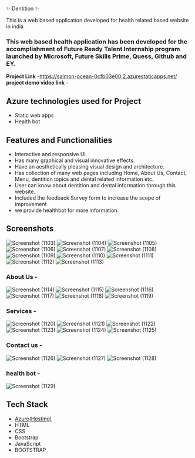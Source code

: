  ✨  Dentition ✨

This is a web based application developed for health related based website in india

### This web based health application has been developed for the accomplishment of Future Ready Talent Internship program launched by Microsoft, Future Skills Prime, Quess, Github and EY.


**Project Link** -https://salmon-ocean-0cfb03e00.2.azurestaticapps.net/
**project demo video link** - 

## Azure technologies used for Project

- Static web apps
- Health bot

## Features and Functionalities 

- Interactive and responsive UI.
- Has many graphical and visual innovative effects.
- Have an aesthetically pleasing visual design and architecture.
- Has collection of many web pages including Home, About Us, Contact, Menu, dentition topics and dental related information etc.
- User can know about dentition and dental information through this website.
- Included the feedback Survey form to increase the scope of improvement 
- we provide healthbot for more information.

## Screenshots

![Screenshot (1103)](https://user-images.githubusercontent.com/117906684/209944132-0778fc15-8869-4925-98ad-ed7c13979883.png)
![Screenshot (1104)](https://user-images.githubusercontent.com/117906684/209944166-f0e5e5b2-cffb-439f-aea0-c43fec9d20ba.png)
![Screenshot (1105)](https://user-images.githubusercontent.com/117906684/209944322-f891b46c-878f-473d-8ee5-0f5649a253ef.png)
![Screenshot (1106)](https://user-images.githubusercontent.com/117906684/209944328-ba635962-7326-4b6c-8a51-6af65e2756fe.png)
![Screenshot (1107)](https://user-images.githubusercontent.com/117906684/209944330-8293dda0-a5ed-4649-8b6c-0f179d5980e6.png)
![Screenshot (1108)](https://user-images.githubusercontent.com/117906684/209944332-ea0b0e66-5b15-4480-833a-3e9c6b6c097a.png)
![Screenshot (1109)](https://user-images.githubusercontent.com/117906684/209944334-50b29e56-5b12-4099-9154-602317d29eb8.png)
![Screenshot (1110)](https://user-images.githubusercontent.com/117906684/209944335-5c04e499-3aeb-49f9-acda-10a028ce0824.png)
![Screenshot (1111)](https://user-images.githubusercontent.com/117906684/209944338-ec515894-2efc-41c7-b8e2-18ce8608dda4.png)
![Screenshot (1112)](https://user-images.githubusercontent.com/117906684/209944339-9b6e7ffd-acfa-4e4c-b90f-1b53971c2a3a.png)
![Screenshot (1113)](https://user-images.githubusercontent.com/117906684/209944340-56617c70-80c5-491d-974b-3e8e0eac65ef.png)

### About Us -

![Screenshot (1114)](https://user-images.githubusercontent.com/117906684/209944477-324433f8-c3bd-4d77-9564-b3ef1b6b6633.png)
![Screenshot (1115)](https://user-images.githubusercontent.com/117906684/209944485-c4e271c5-f2d1-4563-9c4e-c8e8e7cb998c.png)
![Screenshot (1116)](https://user-images.githubusercontent.com/117906684/209944489-9f66c1e7-8bc8-4903-ba0b-3c37cb43c3a5.png)
![Screenshot (1117)](https://user-images.githubusercontent.com/117906684/209944493-f83365fc-baf8-4720-862a-b2b9478d582e.png)
![Screenshot (1118)](https://user-images.githubusercontent.com/117906684/209944497-fa2b8e9d-d803-4ca3-a29e-f554a747b6b0.png)
![Screenshot (1119)](https://user-images.githubusercontent.com/117906684/209944498-ee556cfa-c494-448e-b14e-4ff027aa6c22.png)

### Services -

![Screenshot (1120)](https://user-images.githubusercontent.com/117906684/209944579-93a42159-50df-47e5-8a9b-cb7439cf8180.png)
![Screenshot (1121)](https://user-images.githubusercontent.com/117906684/209944582-0df7e2a6-5e84-42f9-8e44-581273369495.png)
![Screenshot (1122)](https://user-images.githubusercontent.com/117906684/209944585-5603fa6a-26d8-45ff-9301-006d9bfe2ea8.png)
![Screenshot (1123)](https://user-images.githubusercontent.com/117906684/209944586-5641a06d-1379-4192-902f-a5702cdbeeac.png)
![Screenshot (1124)](https://user-images.githubusercontent.com/117906684/209944587-a8915bab-8ce3-4efa-aac3-39d8180e6c87.png)
![Screenshot (1125)](https://user-images.githubusercontent.com/117906684/209944591-b0da2d83-9709-4866-8cb7-be7c63441763.png)

### Contact us -

![Screenshot (1126)](https://user-images.githubusercontent.com/117906684/209944655-b9e3a56b-cefb-48c9-bcf9-710bbd54fd29.png)
![Screenshot (1127)](https://user-images.githubusercontent.com/117906684/209944658-33379a7e-7a58-491b-a75d-d1d2b6374c93.png)
![Screenshot (1128)](https://user-images.githubusercontent.com/117906684/209944659-b8e8fe64-93ef-4643-9ece-c3ee9793b0e3.png)

### health bot -

![Screenshot (1129)](https://user-images.githubusercontent.com/117906684/209944764-ad1c2bd6-9a7b-42af-85ae-fed62ae7930c.png)


## Tech Stack 

- [Azure(Hosting)](https://azure.microsoft.com/en-in/features/azure-portal/)
- HTML
- CSS
- Bootstrap
- JavaScript
- BOOTSTRAP
